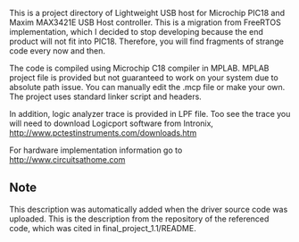 This is a project directory of Lightweight USB host for Microchip PIC18 and Maxim MAX3421E USB Host controller.
This is a migration from FreeRTOS implementation, which I decided to stop developing because the end product will not fit into PIC18.
Therefore, you will find fragments of strange code every now and then. 

The code is compiled using Microchip C18 compiler in MPLAB. MPLAB project file is provided but not guaranteed to work on your system
due to absolute path issue. You can manually edit the .mcp file or make your own. The project uses standard linker script and headers.

In addition, logic analyzer trace is provided in LPF file. Too see the trace you will need to download Logicport software from Intronix,
http://www.pctestinstruments.com/downloads.htm

For hardware implementation information go to http://www.circuitsathome.com

## Note
This description was automatically added when the driver source code was uploaded. This is the description from the repository of the referenced code, which was cited in final_project_1.1/README.